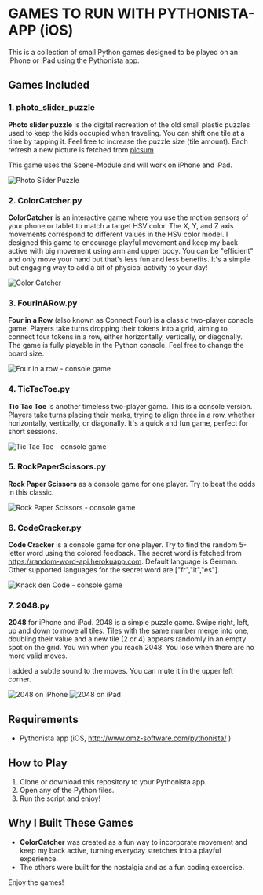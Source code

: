 # GAMES TO RUN WITH PYTHONISTA-APP (iOS)

This is a collection of small Python games designed to be played on an iPhone or iPad using the Pythonista app.

## Games Included

### 1. photo_slider_puzzle
**Photo slider puzzle** is the digital recreation of the old small plastic puzzles used to keep the kids occupied when traveling. You can shift one tile at a time by tapping it. Feel free to increase the puzzle size (tile amount). Each refresh a new picture is fetched from [picsum](https://picsum.photos)

This game uses the Scene-Module and will work on iPhone and iPad.

![ Photo Slider Puzzle](Screenshots/Photo_slider_puzzle.gif)

### 2. ColorCatcher.py
**ColorCatcher** is an interactive game where you use the motion sensors of your phone or tablet to match a target HSV color. The X, Y, and Z axis movements correspond to different values in the HSV color model. I designed this game to encourage playful movement and keep my back active with big movement using arm and upper body. You can be "efficient" and only move your hand but that's less fun and less benefits. It's a simple but engaging way to add a bit of physical activity to your day!

![ Color Catcher](Screenshots/ColorCatcher.gif)

### 3. FourInARow.py
**Four in a Row** (also known as Connect Four) is a classic two-player console game. Players take turns dropping their tokens into a grid, aiming to connect four tokens in a row, either horizontally, vertically, or diagonally. The game is fully playable in the Python console. Feel free to change the board size.

![ Four in a row - console game](Screenshots/FourInARow.jpg)

### 4. TicTacToe.py
**Tic Tac Toe** is another timeless two-player game. This is a console version. Players take turns placing their marks, trying to align three in a row, whether horizontally, vertically, or diagonally. It's a quick and fun game, perfect for short sessions.

![ Tic Tac Toe - console game](Screenshots/TicTacToe.jpeg)

### 5. RockPaperScissors.py
**Rock Paper Scissors** as a console game for one player. Try to beat the odds in this classic.

![ Rock Paper Scissors - console game](Screenshots/RockPaperScissors.PNG)

### 6. CodeCracker.py
**Code Cracker** is a console game for one player. Try to find the random 5-letter word using the colored feedback. The secret word is fetched from https://random-word-api.herokuapp.com. Default language is German. Other supported languages for the secret word are ["fr","it","es"].

![ Knack den Code - console game](Screenshots/CodeCracker.jpg)

### 7. 2048.py
**2048** for iPhone and iPad. 2048 is a simple puzzle game. Swipe right, left, up and down to move all tiles.
Tiles with the same number merge into one, doubling their value and a new tile (2 or 4) appears
randomly in an empty spot on the grid. You win when you reach 2048. You lose when there are no
more valid moves.

I added a subtle sound to the moves. You can mute it in the upper left corner.

![ 2048 on iPhone ](Screenshots/2048_iPhone.PNG) ![ 2048 on iPad](Screenshots/2048_iPad.PNG)

## Requirements

- Pythonista app (iOS, http://www.omz-software.com/pythonista/ ) 

## How to Play

1. Clone or download this repository to your Pythonista app.
2. Open any of the Python files.
3. Run the script and enjoy!

## Why I Built These Games

- **ColorCatcher** was created as a fun way to incorporate movement and keep my back active, turning everyday stretches into a playful experience.
- The others were built for the nostalgia and as a fun coding excercise.

Enjoy the games!
